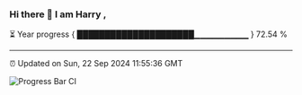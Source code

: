 ### Hi there 👋 I am Harry , 

⏳ Year progress { █████████████████████▁▁▁▁▁▁▁▁▁ } 72.54 %

---

⏰ Updated on Sun, 22 Sep 2024 11:55:36 GMT

![Progress Bar CI](https://github.com/duykhang68/duykhang68/workflows/Progress%20Bar%20CI/badge.svg)
